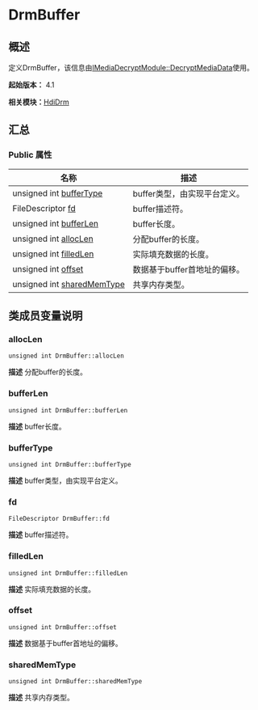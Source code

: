 # DrmBuffer


## 概述

定义DrmBuffer，该信息由[IMediaDecryptModule::DecryptMediaData](interface_i_media_decrypt_module.md#decryptmediadata)使用。

**起始版本：** 4.1

**相关模块：**[HdiDrm](_hdi_drm.md)


## 汇总


### Public 属性

| 名称 | 描述 | 
| -------- | -------- |
| unsigned int [bufferType](#buffertype) | buffer类型，由实现平台定义。  | 
| FileDescriptor [fd](#fd) | buffer描述符。  | 
| unsigned int [bufferLen](#bufferlen) | buffer长度。  | 
| unsigned int [allocLen](#alloclen) | 分配buffer的长度。  | 
| unsigned int [filledLen](#filledlen) | 实际填充数据的长度。  | 
| unsigned int [offset](#offset) | 数据基于buffer首地址的偏移。  | 
| unsigned int [sharedMemType](#sharedmemtype) | 共享内存类型。  | 


## 类成员变量说明


### allocLen

```
unsigned int DrmBuffer::allocLen
```
**描述**
分配buffer的长度。


### bufferLen

```
unsigned int DrmBuffer::bufferLen
```
**描述**
buffer长度。


### bufferType

```
unsigned int DrmBuffer::bufferType
```
**描述**
buffer类型，由实现平台定义。


### fd

```
FileDescriptor DrmBuffer::fd
```
**描述**
buffer描述符。


### filledLen

```
unsigned int DrmBuffer::filledLen
```
**描述**
实际填充数据的长度。


### offset

```
unsigned int DrmBuffer::offset
```
**描述**
数据基于buffer首地址的偏移。


### sharedMemType

```
unsigned int DrmBuffer::sharedMemType
```
**描述**
共享内存类型。
